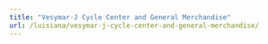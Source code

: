 ```yaml
---
title: "Vesymar-J Cycle Center and General Merchandise"
url: /luisiana/vesymar-j-cycle-center-and-general-merchandise/
---
```

